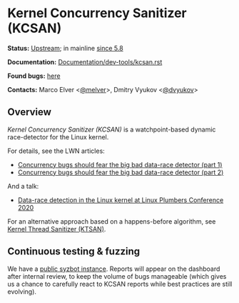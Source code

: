 Kernel Concurrency Sanitizer (KCSAN)
====================================

**Status:** [Upstream](https://git.kernel.org/pub/scm/linux/kernel/git/torvalds/linux.git/tree/kernel/kcsan); in mainline [since 5.8](https://git.kernel.org/pub/scm/linux/kernel/git/torvalds/linux.git/commit/?id=b791d1bdf9212d944d749a5c7ff6febdba241771)

**Documentation:** [Documentation/dev-tools/kcsan.rst](https://www.kernel.org/doc/html/latest/dev-tools/kcsan.html)

**Found bugs:** [here](/kcsan/FOUND_BUGS.md)

**Contacts:** Marco Elver <[@melver](https://github.com/melver)>, Dmitry Vyukov <[@dvyukov](https://github.com/dvyukov)>

## Overview

*Kernel Concurrency Sanitizer (KCSAN)* is a watchpoint-based dynamic race-detector for the Linux kernel.

For details, see the LWN articles:

* [Concurrency bugs should fear the big bad data-race detector (part 1)](https://lwn.net/Articles/816850/)
* [Concurrency bugs should fear the big bad data-race detector (part 2)](https://lwn.net/Articles/816854/)

And a talk:

* [Data-race detection in the Linux kernel at Linux Plumbers Conference 2020](/kcsan/LPC2020-KCSAN.pdf)

For an alternative approach based on a happens-before algorithm, see [Kernel Thread Sanitizer (KTSAN)](/KTSAN.md).

## Continuous testing & fuzzing

We have a [public syzbot instance](https://syzkaller.appspot.com/upstream?manager=ci2-upstream-kcsan-gce). Reports will appear on the dashboard after internal review, to keep the volume of bugs manageable (which gives us a chance to carefully react to KCSAN reports while best practices are still evolving).
